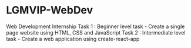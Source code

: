 # LGMVIP-WebDev
Web Development Internship
Task 1 :
Beginner level task - Create a single page website using HTML, CSS and JavaScript
Task 2 :
Intermediate level task - Create a web application using create-react-app
